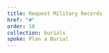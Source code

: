 ```yaml
---
title: Request Military Records
href: "#"
order: 10
collection: burials
spoke: Plan a Burial
---
```

